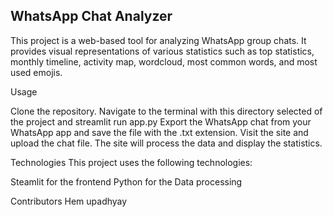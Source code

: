 ## WhatsApp Chat Analyzer
This project is a web-based tool for analyzing WhatsApp group chats. It provides visual representations of various statistics such as top statistics, monthly timeline, activity map, wordcloud, most common words, and most used emojis.

Usage

Clone the repository.
Navigate to the terminal with this directory selected of the project and streamlit run app.py
Export the WhatsApp chat from your WhatsApp app and save the file with the .txt extension.
Visit the site and upload the chat file.
The site will process the data and display the statistics.

Technologies
This project uses the following technologies:

Steamlit for the frontend
Python for the Data processing

Contributors
Hem upadhyay
